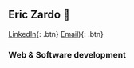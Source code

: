 ## Eric Zardo 👋

[LinkedIn]([http://www.google.com](https://www.linkedin.com/in/eric-zardo-a53630228/)){: .btn}
[Email]([to:ericszardo@gmail.com)){: .btn}

### Web & Software development

